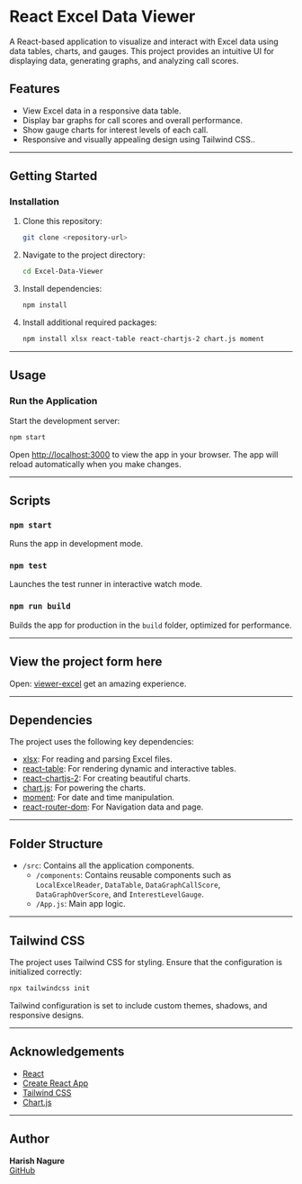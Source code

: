 
# **React Excel Data Viewer**

A React-based application to visualize and interact with Excel data using data tables, charts, and gauges. This project provides an intuitive UI for displaying data, generating graphs, and analyzing call scores.

## **Features**
- View Excel data in a responsive data table.
- Display bar graphs for call scores and overall performance.
- Show gauge charts for interest levels of each call.
- Responsive and visually appealing design using Tailwind CSS..

---

## **Getting Started**


### **Installation**

1. Clone this repository:
   ```bash
   git clone <repository-url>
   ```
2. Navigate to the project directory:
   ```bash
   cd Excel-Data-Viewer
   ```
3. Install dependencies:
   ```bash
   npm install
   ```
4. Install additional required packages:
   ```bash
   npm install xlsx react-table react-chartjs-2 chart.js moment
   ```

---

## **Usage**

### **Run the Application**
Start the development server:
```bash
npm start
```
Open [http://localhost:3000](http://localhost:3000) to view the app in your browser. The app will reload automatically when you make changes.

---

## **Scripts**

### `npm start`
Runs the app in development mode.

### `npm test`
Launches the test runner in interactive watch mode.

### `npm run build`
Builds the app for production in the `build` folder, optimized for performance.

---


## **View the project form here**
Open: [viewer-excel](https://viewer-excel.netlify.app/) get an amazing experience.

---


## **Dependencies**
The project uses the following key dependencies:
- [xlsx](https://www.npmjs.com/package/xlsx): For reading and parsing Excel files.
- [react-table](https://react-table.tanstack.com/): For rendering dynamic and interactive tables.
- [react-chartjs-2](https://react-chartjs-2.js.org/): For creating beautiful charts.
- [chart.js](https://www.chartjs.org/): For powering the charts.
- [moment](https://momentjs.com/): For date and time manipulation.
- [react-router-dom](https://): For Navigation data and page.

---

## **Folder Structure**
- `/src`: Contains all the application components.
  - `/components`: Contains reusable components such as `LocalExcelReader`, `DataTable`, `DataGraphCallScore`, `DataGraphOverScore`, and `InterestLevelGauge`.
  - `/App.js`: Main app logic.

---

## **Tailwind CSS**
The project uses Tailwind CSS for styling. Ensure that the configuration is initialized correctly:
```bash
npx tailwindcss init
```
Tailwind configuration is set to include custom themes, shadows, and responsive designs.

---

## **Acknowledgements**
- [React](https://reactjs.org/)
- [Create React App](https://create-react-app.dev/)
- [Tailwind CSS](https://tailwindcss.com/)
- [Chart.js](https://www.chartjs.org/)

---

## **Author**
**Harish Nagure**  
[GitHub](https://github.com/harish-nagure)   